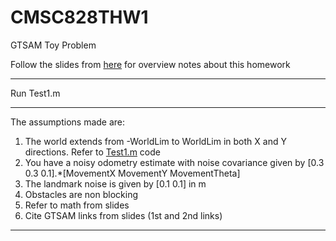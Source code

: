 # CMSC828THW1
GTSAM Toy Problem

Follow the slides from [here](https://github.com/NitinJSanket/CMSC828THW1/blob/master/Class10%20GTSAM.pdf) for overview notes about this homework

***
Run Test1.m 
***
The assumptions made are:
1. The world extends from -WorldLim to WorldLim in both X and Y directions. Refer to [Test1.m](https://github.com/NitinJSanket/CMSC828THW1/blob/master/Test1.m) code
2. You have a noisy odometry estimate with noise covariance given by [0.3 0.3 0.1\].\*[MovementX MovementY MovementTheta]
3. The landmark noise is given by [0.1 0.1] in m
4. Obstacles are non blocking
5. Refer to math from slides
6. Cite GTSAM links from slides (1st and 2nd links) 
*** 
